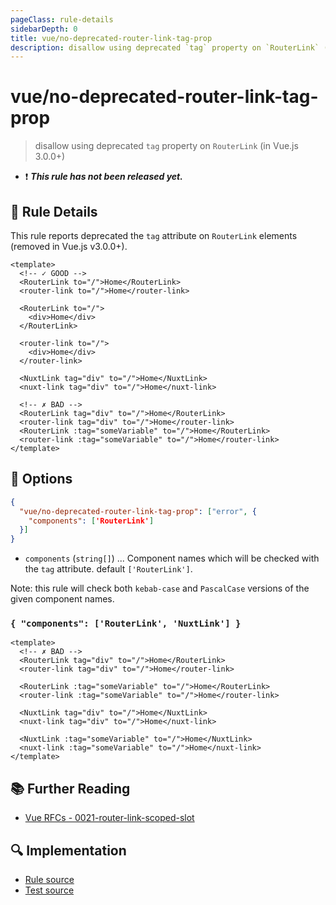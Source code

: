 ```yaml
---
pageClass: rule-details
sidebarDepth: 0
title: vue/no-deprecated-router-link-tag-prop
description: disallow using deprecated `tag` property on `RouterLink` (in Vue.js 3.0.0+)
---
```

# vue/no-deprecated-router-link-tag-prop

> disallow using deprecated `tag` property on `RouterLink` (in Vue.js 3.0.0+)

- :exclamation: <badge text="This rule has not been released yet." vertical="middle" type="error"> ***This rule has not been released yet.*** </badge>

## :book: Rule Details

This rule reports deprecated the `tag` attribute on `RouterLink` elements (removed in Vue.js v3.0.0+).

<eslint-code-block :rules="{'vue/no-deprecated-router-link-tag-prop': ['error']}">

```vue
<template>
  <!-- ✓ GOOD -->
  <RouterLink to="/">Home</RouterLink>
  <router-link to="/">Home</router-link>

  <RouterLink to="/">
    <div>Home</div>
  </RouterLink>

  <router-link to="/">
    <div>Home</div>
  </router-link>

  <NuxtLink tag="div" to="/">Home</NuxtLink>
  <nuxt-link tag="div" to="/">Home</nuxt-link>

  <!-- ✗ BAD -->
  <RouterLink tag="div" to="/">Home</RouterLink>
  <router-link tag="div" to="/">Home</router-link>
  <RouterLink :tag="someVariable" to="/">Home</RouterLink>
  <router-link :tag="someVariable" to="/">Home</router-link>
</template>
```

</eslint-code-block>

## :wrench: Options

```json
{
  "vue/no-deprecated-router-link-tag-prop": ["error", {
    "components": ['RouterLink']
  }]
}
```

- `components` (`string[]`) ... Component names which will be checked with the `tag` attribute. default `['RouterLink']`.

Note: this rule will check both `kebab-case` and `PascalCase` versions of the
given component names.

### `{ "components": ['RouterLink', 'NuxtLink'] }`

<eslint-code-block :rules="{'vue/no-deprecated-router-link-tag-prop': ['error', {'components': ['RouterLink', 'NuxtLink']}]}">

```vue
<template>
  <!-- ✗ BAD -->
  <RouterLink tag="div" to="/">Home</RouterLink>
  <router-link tag="div" to="/">Home</router-link>

  <RouterLink :tag="someVariable" to="/">Home</RouterLink>
  <router-link :tag="someVariable" to="/">Home</router-link>

  <NuxtLink tag="div" to="/">Home</NuxtLink>
  <nuxt-link tag="div" to="/">Home</nuxt-link>

  <NuxtLink :tag="someVariable" to="/">Home</NuxtLink>
  <nuxt-link :tag="someVariable" to="/">Home</nuxt-link>
</template>
```

</eslint-code-block>

## :books: Further Reading

- [Vue RFCs - 0021-router-link-scoped-slot](https://github.com/vuejs/rfcs/blob/master/active-rfcs/0021-router-link-scoped-slot.md)

## :mag: Implementation

- [Rule source](https://github.com/vuejs/eslint-plugin-vue/blob/master/lib/rules/no-deprecated-router-link-tag-prop.js)
- [Test source](https://github.com/vuejs/eslint-plugin-vue/blob/master/tests/lib/rules/no-deprecated-router-link-tag-prop.js)
